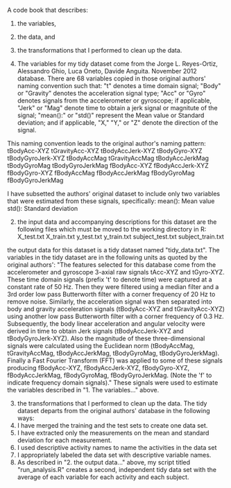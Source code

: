  A code book that describes:
 1. the variables, 
 2. the data, and 
 3. the transformations that I performed to clean up the data.
 
 1. The variables for my tidy dataset come from the 
 Jorge L. Reyes-Ortiz, Alessandro Ghio, Luca Oneto, Davide 
 Anguita. November 2012 database. There are 68 variables
 copied in those original authors' naming convention such 
 that: "t" denotes a time domain signal; "Body" or "Gravity" 
 denotes the acceleration signal type; "Acc" or "Gyro" denotes 
 signals from the accelerometer or gyroscope; if applicable, 
 "Jerk" or "Mag" denote time to obtain a jerk signal or 
 magnitute of the signal; "mean():" or "std()" represent the 
 Mean value or Standard deviation; and if applicable, "X," "Y," 
 or "Z" denote the direction of the signal.
 
 This naming convention leads to the original author's naming
 pattern:
 tBodyAcc-XYZ
tGravityAcc-XYZ
tBodyAccJerk-XYZ
tBodyGyro-XYZ
tBodyGyroJerk-XYZ
tBodyAccMag
tGravityAccMag
tBodyAccJerkMag
tBodyGyroMag
tBodyGyroJerkMag
fBodyAcc-XYZ
fBodyAccJerk-XYZ
fBodyGyro-XYZ
fBodyAccMag
fBodyAccJerkMag
fBodyGyroMag
fBodyGyroJerkMag

I have subsetted the authors' original dataset to include only
two variables that were estimated from these signals, specifically: 
mean(): Mean value
std(): Standard deviation

2. the input data and accompanying descriptions for this dataset 
are the following files which must be moved to the working 
directory in R:
X_test.txt 
X_train.txt
y_test.txt 
y_train.txt
subject_test.txt
subject_train.txt

the output data for this dataset is a tidy dataset named
"tidy_data.txt". The variables in the tidy dataset are in
the following units as quoted by the original authors':
"The features selected for this database come from the accelerometer 
and gyroscope 3-axial raw signals tAcc-XYZ and tGyro-XYZ. These time 
domain signals (prefix 't' to denote time) were captured at a constant 
rate of 50 Hz. Then they were filtered using a median filter and a 3rd 
order low pass Butterworth filter with a corner frequency of 20 Hz to 
remove noise. Similarly, the acceleration signal was then separated 
into body and gravity acceleration signals (tBodyAcc-XYZ and 
tGravityAcc-XYZ) using another low pass Butterworth filter with a 
corner frequency of 0.3 Hz. 
Subsequently, the body linear acceleration and angular velocity were 
derived in time to obtain Jerk signals (tBodyAccJerk-XYZ and 
tBodyGyroJerk-XYZ). Also the magnitude of these three-dimensional 
signals were calculated using the Euclidean norm (tBodyAccMag, 
tGravityAccMag, tBodyAccJerkMag, tBodyGyroMag, tBodyGyroJerkMag). 
Finally a Fast Fourier Transform (FFT) was applied to some of these 
signals producing fBodyAcc-XYZ, fBodyAccJerk-XYZ, fBodyGyro-XYZ, 
fBodyAccJerkMag, fBodyGyroMag, fBodyGyroJerkMag. (Note the 'f' to 
indicate frequency domain signals)." 
These signals were used to estimate the variables described in "1. 
The variables..." above.

3. the transformations that I performed to clean up the data. The 
tidy dataset departs from the original authors' database in the following
ways:
1.	I have merged the training and the test sets to create one data set.
2.	I have extracted only the measurements on the mean and standard 
    deviation for each measurement. 
3.	I used descriptive activity names to name the activities in the 
    data set
4.	I appropriately labeled the data set with descriptive variable names. 
5.	As described in "2. the output data..." above, my script titled
    "run_analysis.R" creates a second, independent tidy data set with the 
    average of each variable for each activity and each subject. 
